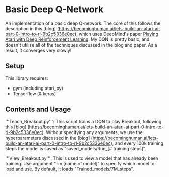 # Basic Deep Q-Network

An implementation of a basic deep Q-network. The core of this follows the description in this [blog]
(https://becominghuman.ai/lets-build-an-atari-ai-part-0-intro-to-rl-9b2c5336e0ec), which uses DeepMind's paper 
[Playing Atari with Deep Reinforcement Learning](https://www.cs.toronto.edu/~vmnih/docs/dqn.pdf). My DQN is pretty 
basic, and doesn't utilise all of the techniques discussed in the blog and paper. As a result, it converges very slowly!

## Setup

This library requires:
- gym (including atari_py)
- Tensorflow (& keras)

## Contents and Usage

'''Teach_Breakout.py''': This script trains a DQN to play Breakout, following this [blog]
(https://becominghuman.ai/lets-build-an-atari-ai-part-0-intro-to-rl-9b2c5336e0ec). Without specifying any arguments, 
we use the hyperparameters discussed in the [blog] 
(https://becominghuman.ai/lets-build-an-atari-ai-part-0-intro-to-rl-9b2c5336e0ec), and every 100k training steps the 
model is saved as "saved_models/Run_[# training steps]".

'''View_Breakout.py''': This is used to view a model that has already been training. Use argument "-m [name of model]"
 to specify which model to load and use. By default, it loads "Trained_models/7M_steps".